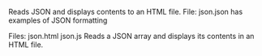 Reads JSON and displays contents to an HTML file.
File:
    json.json
has examples of JSON formatting

Files:
    json.html
    json.js
Reads a JSON array and displays its
contents in an HTML file.